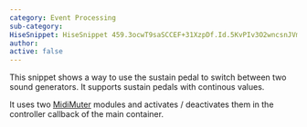 ```yaml
---
category: Event Processing
sub-category: 
HiseSnippet: HiseSnippet 459.3ocwT9saSCCEF+31XzpDf.Id.5KvPIv3O2wncsnJVmhVll3tIis2hEN1UwNCxaMuAvwIcKoZUbQj.7cmuy4y4m843jVZ4RmyVBjIWTuQBjGSypM9744LkAVcBPdJcMy4kkSaklUug4bRAPHi+TPfLIBZV+7CyXZlgK6j.3RqhKOUUn7cpoG+YkVujIjWnJ5U8QGuhaMysZaExyXZLrgw+F6F4YrPYin.4QKDJusLyy7RGVyLqnNK29cSa8WpbpupkgfDHC2nVYXdtRKRu6r5.fDk1cxG2dxeAcsRntWu6F3YMIl14n+c.YztHEsCRI8QJtGRKsZQXCBk7P7fdzE0RGBgUToY9cIKzB1lPY2s6rx3kFmxW2uE8eE2mSSUdd994czd3EaT+s4cay+IzEWesj66fMht7K+C5zmaq7JyMqY9R0O.B8rphLb9mKQRLFoF+PTxHHXsINNDGtYxjFQSvuv01jIgXx1jI2kDJX7R6U3aKeoUGl9OnQAYxz7xZB9DGiml.2xzUn.kF+xXn.m5uhyCWEGhrueOuZ.dd8.7bz.77lA34sCvy6Ffm2+G8D9gyGq71h1mInP5hSXdFNGtvvvorlIR32vIOnGT
author: 
active: false
---
```

This snippet shows a way to use the sustain pedal to switch between two sound generators. It supports sustain pedals with continous values.

It uses two [MidiMuter](https://docs.hise.audio/hise-modules/midi-processors/list/midimuter.html) modules and activates / deactivates them in the controller callback of the main container.